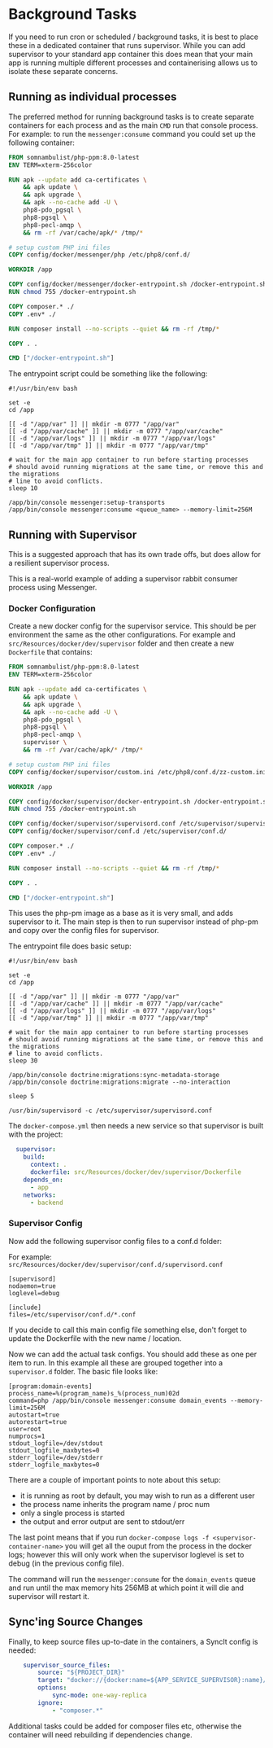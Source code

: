 # Background Tasks

If you need to run cron or scheduled / background tasks, it is best to place these in a
dedicated container that runs supervisor. While you can add supervisor to your standard
app container this does mean that your main app is running multiple different processes
and containerising allows us to isolate these separate concerns.

## Running as individual processes

The preferred method for running background tasks is to create separate containers for
each process and as the main `CMD` run that console process. For example: to run the
`messenger:consume` command you could set up the following container:

```dockerfile
FROM somnambulist/php-ppm:8.0-latest
ENV TERM=xterm-256color

RUN apk --update add ca-certificates \
    && apk update \
    && apk upgrade \
    && apk --no-cache add -U \
    php8-pdo_pgsql \
    php8-pgsql \
    php8-pecl-amqp \
    && rm -rf /var/cache/apk/* /tmp/*

# setup custom PHP ini files
COPY config/docker/messenger/php /etc/php8/conf.d/

WORKDIR /app

COPY config/docker/messenger/docker-entrypoint.sh /docker-entrypoint.sh
RUN chmod 755 /docker-entrypoint.sh

COPY composer.* ./
COPY .env* ./

RUN composer install --no-scripts --quiet && rm -rf /tmp/*

COPY . .

CMD ["/docker-entrypoint.sh"]
```

The entrypoint script could be something like the following:

```shell script
#!/usr/bin/env bash

set -e
cd /app

[[ -d "/app/var" ]] || mkdir -m 0777 "/app/var"
[[ -d "/app/var/cache" ]] || mkdir -m 0777 "/app/var/cache"
[[ -d "/app/var/logs" ]] || mkdir -m 0777 "/app/var/logs"
[[ -d "/app/var/tmp" ]] || mkdir -m 0777 "/app/var/tmp"

# wait for the main app container to run before starting processes
# should avoid running migrations at the same time, or remove this and the migrations
# line to avoid conflicts.
sleep 10

/app/bin/console messenger:setup-transports
/app/bin/console messenger:consume <queue_name> --memory-limit=256M
```

## Running with Supervisor

This is a suggested approach that has its own trade offs, but does allow for a resilient
supervisor process.

This is a real-world example of adding a supervisor rabbit consumer process using Messenger.

### Docker Configuration

Create a new docker config for the supervisor service. This should be per environment the
same as the other configurations. For example and `src/Resources/docker/dev/supervisor`
folder and then create a new `Dockerfile` that contains:

```dockerfile
FROM somnambulist/php-ppm:8.0-latest
ENV TERM=xterm-256color

RUN apk --update add ca-certificates \
    && apk update \
    && apk upgrade \
    && apk --no-cache add -U \
    php8-pdo_pgsql \
    php8-pgsql \
    php8-pecl-amqp \
    supervisor \
    && rm -rf /var/cache/apk/* /tmp/*

# setup custom PHP ini files
COPY config/docker/supervisor/custom.ini /etc/php8/conf.d/zz-custom.ini

WORKDIR /app

COPY config/docker/supervisor/docker-entrypoint.sh /docker-entrypoint.sh
RUN chmod 755 /docker-entrypoint.sh

COPY config/docker/supervisor/supervisord.conf /etc/supervisor/supervisord.conf
COPY config/docker/supervisor/conf.d /etc/supervisor/conf.d/

COPY composer.* ./
COPY .env* ./

RUN composer install --no-scripts --quiet && rm -rf /tmp/*

COPY . .

CMD ["/docker-entrypoint.sh"]
```

This uses the php-pm image as a base as it is very small, and adds supervisor to it. The main
step is then to run supervisor instead of php-pm and copy over the config files for supervisor.

The entrypoint file does basic setup:

```shell script
#!/usr/bin/env bash

set -e
cd /app

[[ -d "/app/var" ]] || mkdir -m 0777 "/app/var"
[[ -d "/app/var/cache" ]] || mkdir -m 0777 "/app/var/cache"
[[ -d "/app/var/logs" ]] || mkdir -m 0777 "/app/var/logs"
[[ -d "/app/var/tmp" ]] || mkdir -m 0777 "/app/var/tmp"

# wait for the main app container to run before starting processes
# should avoid running migrations at the same time, or remove this and the migrations
# line to avoid conflicts.
sleep 30

/app/bin/console doctrine:migrations:sync-metadata-storage
/app/bin/console doctrine:migrations:migrate --no-interaction

sleep 5

/usr/bin/supervisord -c /etc/supervisor/supervisord.conf
```

The `docker-compose.yml` then needs a new service so that supervisor is built with the project:

```yaml
  supervisor:
    build:
      context: .
      dockerfile: src/Resources/docker/dev/supervisor/Dockerfile
    depends_on:
      - app
    networks:
      - backend
```

### Supervisor Config

Now add the following supervisor config files to a conf.d folder:

For example: `src/Resources/docker/dev/supervisor/conf.d/supervisord.conf`
```text
[supervisord]
nodaemon=true
loglevel=debug

[include]
files=/etc/supervisor/conf.d/*.conf
```

If you decide to call this main config file something else, don't forget to update the
Dockerfile with the new name / location.

Now we can add the actual task configs. You should add these as one per item to run.
In this example all these are grouped together into a `supervisor.d` folder. The basic
file looks like:

```text
[program:domain-events]
process_name=%(program_name)s_%(process_num)02d
command=php /app/bin/console messenger:consume domain_events --memory-limit=256M
autostart=true
autorestart=true
user=root
numprocs=1
stdout_logfile=/dev/stdout
stdout_logfile_maxbytes=0
stderr_logfile=/dev/stderr
stderr_logfile_maxbytes=0
```

There are a couple of important points to note about this setup:

* it is running as root by default, you may wish to run as a different user
* the process name inherits the program name / proc num
* only a single process is started
* the output and error output are sent to stdout/err

The last point means that if you run `docker-compose logs -f <supervisor-container-name>`
you will get all the ouput from the process in the docker logs; however this will only
work when the supervisor loglevel is set to debug (in the previous config file).

The command will run the `messenger:consume` for the `domain_events` queue and run
until the max memory hits 256MB at which point it will die and supervisor will restart it.

## Sync'ing Source Changes

Finally, to keep source files up-to-date in the containers, a SyncIt config is
needed:

```yaml
    supervisor_source_files:
        source: "${PROJECT_DIR}"
        target: "docker://{docker:name=${APP_SERVICE_SUPERVISOR}:name}/app"
        options:
            sync-mode: one-way-replica
        ignore:
            - "composer.*"
```

Additional tasks could be added for composer files etc, otherwise the container will need
rebuilding if dependencies change.
